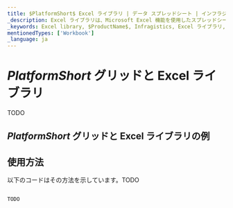 ```yaml
---
title: $PlatformShort$ Excel ライブラリ | データ スプレッドシート | インフラジスティックス
_description: Excel ライブラリは、Microsoft Excel 機能を使用したスプレッドシート データで作業が可能になります。Excel からアプリケーションへデータを簡単に転送できます。
_keywords: Excel library, $ProductName$, Infragistics, Excel ライブラリ, インフラジスティックス
mentionedTypes: ['Workbook']
_language: ja
---
```

# $PlatformShort$ グリッドと Excel ライブラリ

TODO

## $PlatformShort$ グリッドと Excel ライブラリの例


<code-view style="height: 500px" 
           data-demos-base-url="{environment:dvDemosBaseUrl}" 
           iframe-src="{environment:dvDemosBaseUrl}/excel/excel-library-working-with-grids" 
           alt="$PlatformShort$ グリッドと Excel ライブラリの例" 
           github-src="excel/excel-library/working-with-grids">
</code-view>

<div class="divider--half"></div>

## 使用方法
以下のコードはその方法を示しています。TODO

```ts

TODO

```
